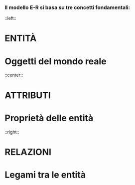 ### Il modello E-R si basa su tre concetti fondamentali:

::left::
<div class="text-center">

# <carbon-cube /> <Alert strong>ENTITÀ</Alert>
# Oggetti del mondo reale
</div>

::center::
<div class="text-center">

# <carbon-tag /> <Alert strong>ATTRIBUTI</Alert>
# Proprietà delle entità
</div>

::right::
<div class="text-center">

# <carbon-connect /> <Alert strong>RELAZIONI</Alert>
# Legami tra le entità
</div>
